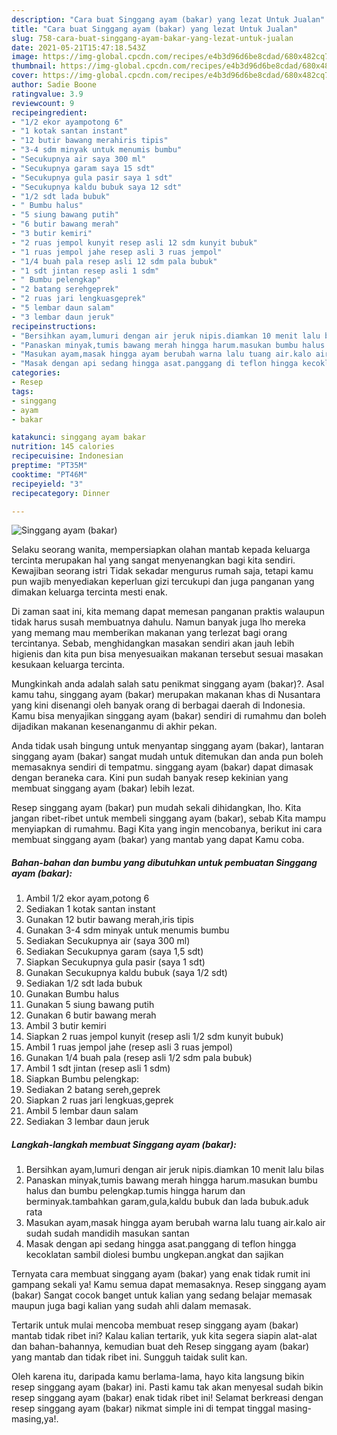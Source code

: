 ```yaml
---
description: "Cara buat Singgang ayam (bakar) yang lezat Untuk Jualan"
title: "Cara buat Singgang ayam (bakar) yang lezat Untuk Jualan"
slug: 758-cara-buat-singgang-ayam-bakar-yang-lezat-untuk-jualan
date: 2021-05-21T15:47:18.543Z
image: https://img-global.cpcdn.com/recipes/e4b3d96d6be8cdad/680x482cq70/singgang-ayam-bakar-foto-resep-utama.jpg
thumbnail: https://img-global.cpcdn.com/recipes/e4b3d96d6be8cdad/680x482cq70/singgang-ayam-bakar-foto-resep-utama.jpg
cover: https://img-global.cpcdn.com/recipes/e4b3d96d6be8cdad/680x482cq70/singgang-ayam-bakar-foto-resep-utama.jpg
author: Sadie Boone
ratingvalue: 3.9
reviewcount: 9
recipeingredient:
- "1/2 ekor ayampotong 6"
- "1 kotak santan instant"
- "12 butir bawang merahiris tipis"
- "3-4 sdm minyak untuk menumis bumbu"
- "Secukupnya air saya 300 ml"
- "Secukupnya garam saya 15 sdt"
- "Secukupnya gula pasir saya 1 sdt"
- "Secukupnya kaldu bubuk saya 12 sdt"
- "1/2 sdt lada bubuk"
- " Bumbu halus"
- "5 siung bawang putih"
- "6 butir bawang merah"
- "3 butir kemiri"
- "2 ruas jempol kunyit resep asli 12 sdm kunyit bubuk"
- "1 ruas jempol jahe resep asli 3 ruas jempol"
- "1/4 buah pala resep asli 12 sdm pala bubuk"
- "1 sdt jintan resep asli 1 sdm"
- " Bumbu pelengkap"
- "2 batang serehgeprek"
- "2 ruas jari lengkuasgeprek"
- "5 lembar daun salam"
- "3 lembar daun jeruk"
recipeinstructions:
- "Bersihkan ayam,lumuri dengan air jeruk nipis.diamkan 10 menit lalu bilas"
- "Panaskan minyak,tumis bawang merah hingga harum.masukan bumbu halus dan bumbu pelengkap.tumis hingga harum dan berminyak.tambahkan garam,gula,kaldu bubuk dan lada bubuk.aduk rata"
- "Masukan ayam,masak hingga ayam berubah warna lalu tuang air.kalo air sudah sudah mandidih masukan santan"
- "Masak dengan api sedang hingga asat.panggang di teflon hingga kecoklatan sambil diolesi bumbu ungkepan.angkat dan sajikan"
categories:
- Resep
tags:
- singgang
- ayam
- bakar

katakunci: singgang ayam bakar 
nutrition: 145 calories
recipecuisine: Indonesian
preptime: "PT35M"
cooktime: "PT46M"
recipeyield: "3"
recipecategory: Dinner

---
```



![Singgang ayam (bakar)](https://img-global.cpcdn.com/recipes/e4b3d96d6be8cdad/680x482cq70/singgang-ayam-bakar-foto-resep-utama.jpg)

Selaku seorang wanita, mempersiapkan olahan mantab kepada keluarga tercinta merupakan hal yang sangat menyenangkan bagi kita sendiri. Kewajiban seorang istri Tidak sekadar mengurus rumah saja, tetapi kamu pun wajib menyediakan keperluan gizi tercukupi dan juga panganan yang dimakan keluarga tercinta mesti enak.

Di zaman  saat ini, kita memang dapat memesan panganan praktis walaupun tidak harus susah membuatnya dahulu. Namun banyak juga lho mereka yang memang mau memberikan makanan yang terlezat bagi orang tercintanya. Sebab, menghidangkan masakan sendiri akan jauh lebih higienis dan kita pun bisa menyesuaikan makanan tersebut sesuai masakan kesukaan keluarga tercinta. 



Mungkinkah anda adalah salah satu penikmat singgang ayam (bakar)?. Asal kamu tahu, singgang ayam (bakar) merupakan makanan khas di Nusantara yang kini disenangi oleh banyak orang di berbagai daerah di Indonesia. Kamu bisa menyajikan singgang ayam (bakar) sendiri di rumahmu dan boleh dijadikan makanan kesenanganmu di akhir pekan.

Anda tidak usah bingung untuk menyantap singgang ayam (bakar), lantaran singgang ayam (bakar) sangat mudah untuk ditemukan dan anda pun boleh memasaknya sendiri di tempatmu. singgang ayam (bakar) dapat dimasak dengan beraneka cara. Kini pun sudah banyak resep kekinian yang membuat singgang ayam (bakar) lebih lezat.

Resep singgang ayam (bakar) pun mudah sekali dihidangkan, lho. Kita jangan ribet-ribet untuk membeli singgang ayam (bakar), sebab Kita mampu menyiapkan di rumahmu. Bagi Kita yang ingin mencobanya, berikut ini cara membuat singgang ayam (bakar) yang mantab yang dapat Kamu coba.

<!--inarticleads1-->

##### Bahan-bahan dan bumbu yang dibutuhkan untuk pembuatan Singgang ayam (bakar):

1. Ambil 1/2 ekor ayam,potong 6
1. Sediakan 1 kotak santan instant
1. Gunakan 12 butir bawang merah,iris tipis
1. Gunakan 3-4 sdm minyak untuk menumis bumbu
1. Sediakan Secukupnya air (saya 300 ml)
1. Sediakan Secukupnya garam (saya 1,5 sdt)
1. Siapkan Secukupnya gula pasir (saya 1 sdt)
1. Gunakan Secukupnya kaldu bubuk (saya 1/2 sdt)
1. Sediakan 1/2 sdt lada bubuk
1. Gunakan  Bumbu halus
1. Gunakan 5 siung bawang putih
1. Gunakan 6 butir bawang merah
1. Ambil 3 butir kemiri
1. Siapkan 2 ruas jempol kunyit (resep asli 1/2 sdm kunyit bubuk)
1. Ambil 1 ruas jempol jahe (resep asli 3 ruas jempol)
1. Gunakan 1/4 buah pala (resep asli 1/2 sdm pala bubuk)
1. Ambil 1 sdt jintan (resep asli 1 sdm)
1. Siapkan  Bumbu pelengkap:
1. Sediakan 2 batang sereh,geprek
1. Siapkan 2 ruas jari lengkuas,geprek
1. Ambil 5 lembar daun salam
1. Sediakan 3 lembar daun jeruk




<!--inarticleads2-->

##### Langkah-langkah membuat Singgang ayam (bakar):

1. Bersihkan ayam,lumuri dengan air jeruk nipis.diamkan 10 menit lalu bilas
1. Panaskan minyak,tumis bawang merah hingga harum.masukan bumbu halus dan bumbu pelengkap.tumis hingga harum dan berminyak.tambahkan garam,gula,kaldu bubuk dan lada bubuk.aduk rata
1. Masukan ayam,masak hingga ayam berubah warna lalu tuang air.kalo air sudah sudah mandidih masukan santan
1. Masak dengan api sedang hingga asat.panggang di teflon hingga kecoklatan sambil diolesi bumbu ungkepan.angkat dan sajikan




Ternyata cara membuat singgang ayam (bakar) yang enak tidak rumit ini gampang sekali ya! Kamu semua dapat memasaknya. Resep singgang ayam (bakar) Sangat cocok banget untuk kalian yang sedang belajar memasak maupun juga bagi kalian yang sudah ahli dalam memasak.

Tertarik untuk mulai mencoba membuat resep singgang ayam (bakar) mantab tidak ribet ini? Kalau kalian tertarik, yuk kita segera siapin alat-alat dan bahan-bahannya, kemudian buat deh Resep singgang ayam (bakar) yang mantab dan tidak ribet ini. Sungguh taidak sulit kan. 

Oleh karena itu, daripada kamu berlama-lama, hayo kita langsung bikin resep singgang ayam (bakar) ini. Pasti kamu tak akan menyesal sudah bikin resep singgang ayam (bakar) enak tidak ribet ini! Selamat berkreasi dengan resep singgang ayam (bakar) nikmat simple ini di tempat tinggal masing-masing,ya!.

